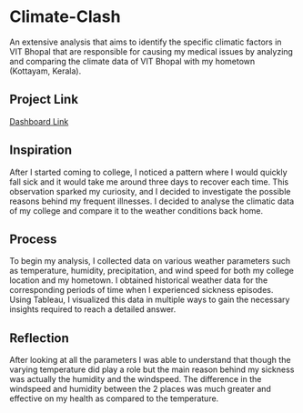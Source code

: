 # Climate-Clash
An extensive analysis that aims to identify the specific climatic factors in VIT Bhopal that are responsible for causing my medical issues by analyzing and comparing the climate data of VIT Bhopal with my hometown (Kottayam, Kerala).

## Project Link
[Dashboard Link](https://public.tableau.com/app/profile/pritosh8817/viz/Book1_16782670778430/Dashboard1)

## Inspiration
After I started coming to college, I noticed a pattern where I would quickly fall sick and it would take me around three days to recover each time. This observation sparked my curiosity, and I decided to investigate the possible reasons behind my frequent illnesses. I decided to analyse the climatic data of my college and compare it to the weather conditions back home.

## Process
To begin my analysis, I collected data on various weather parameters such as temperature, humidity, precipitation, and wind speed for both my college location and my hometown. I obtained historical weather data for the corresponding periods of time when I experienced sickness episodes.
Using Tableau, I visualized this data in multiple ways to gain the necessary insights required to reach a detailed answer.

## Reflection
After looking at all the parameters I was able to understand that though the varying temperature did play a role but the main reason behind my sickness was actually the humidity and the windspeed. The difference in the windspeed and humidity between the 2 places was much greater and effective on my health as compared to the temperature.